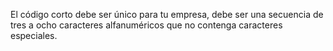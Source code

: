 El código corto debe ser único para tu empresa, debe ser una secuencia de tres a ocho caracteres alfanuméricos que no contenga caracteres especiales.
